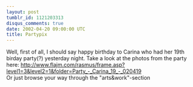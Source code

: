 ```yaml
---
layout: post
tumblr_id: 1121203313
disqus_comments: true
date: 2002-04-20 09:00:00 UTC
title: Partypix
---
```


Well, first of all, I should say happy birthday to Carina who had her 19th birday party(?) yesterday night. Take a look at the photos from the party here: http://www.flajm.com/rasmus/frame.asp?level1=3&level2=1&folder=Party_-_Carina_19_-_020419 
<br/>
Or just browse your way through the "arts&work"-section
